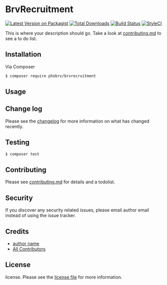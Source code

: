 # BrvRecruitment

[![Latest Version on Packagist][ico-version]][link-packagist]
[![Total Downloads][ico-downloads]][link-downloads]
[![Build Status][ico-travis]][link-travis]
[![StyleCI][ico-styleci]][link-styleci]

This is where your description should go. Take a look at [contributing.md](contributing.md) to see a to do list.

## Installation

Via Composer

``` bash
$ composer require phobrv/brvrecruitment
```

## Usage

## Change log

Please see the [changelog](changelog.md) for more information on what has changed recently.

## Testing

``` bash
$ composer test
```

## Contributing

Please see [contributing.md](contributing.md) for details and a todolist.

## Security

If you discover any security related issues, please email author email instead of using the issue tracker.

## Credits

- [author name][link-author]
- [All Contributors][link-contributors]

## License

license. Please see the [license file](license.md) for more information.

[ico-version]: https://img.shields.io/packagist/v/phobrv/brvrecruitment.svg?style=flat-square
[ico-downloads]: https://img.shields.io/packagist/dt/phobrv/brvrecruitment.svg?style=flat-square
[ico-travis]: https://img.shields.io/travis/phobrv/brvrecruitment/master.svg?style=flat-square
[ico-styleci]: https://styleci.io/repos/12345678/shield

[link-packagist]: https://packagist.org/packages/phobrv/brvrecruitment
[link-downloads]: https://packagist.org/packages/phobrv/brvrecruitment
[link-travis]: https://travis-ci.org/phobrv/brvrecruitment
[link-styleci]: https://styleci.io/repos/12345678
[link-author]: https://github.com/phobrv
[link-contributors]: ../../contributors
